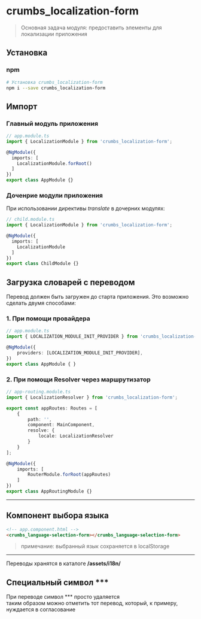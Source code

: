 # crumbs_localization-form

>Основная задача модуля: предоставить элементы для локализации приложения

## Установка
### npm
```bash
# Установка crumbs_localization-form
npm i --save crumbs_localization-form
```

## Импорт

### Главный модуль приложения

```typescript
// app.module.ts
import { LocalizationModule } from 'crumbs_localization-form';

@NgModule({
  imports: [
    LocalizationModule.forRoot()
  ]
})
export class AppModule {}
```

### Доченрие модули приложения

При использовании директивы _translate_ в дочерних модулях:

```typescript
// child.module.ts
import { LocalizationModule } from 'crumbs_localization-form';

@NgModule({
  imports: [
    LocalizationModule
  ]
})
export class ChildModule {}
```

## Загрузка словарей с переводом

Перевод должен быть загружен до старта приложения. Это возможно сделать двумя способами:

### 1. При помощи провайдера

```ts
// app.module.ts
import { LOCALIZATION_MODULE_INIT_PROVIDER } from 'crumbs_localization-form';

@NgModule({
    providers: [LOCALIZATION_MODULE_INIT_PROVIDER],
})
export class AppModule { }

```

### 2. При помощи Resolver через маршрутизатор

```typescript
// app-routing.module.ts
import { LocalizationResolver } from 'crumbs_localization-form';

export const appRoutes: Routes = [
    {
        path: '',
        component: MainComponent,
        resolve: {
            locale: LocalizationResolver
        }
    }
];

@NgModule({
    imports: [
        RouterModule.forRoot(appRoutes)
    ]
})
export class AppRoutingModule {}
```

---

## Компонент выбора языка

```html
<!-- app.component.html -->
<crumbs_language-selection-form></crumbs_language-selection-form>
```

> примечание: выбранный язык сохраняется в localStorage

---

Переводы хранятся в каталоге **/assets/i18n/**
<br/>

## Специальный символ ***

При переводе символ *** просто удаляется
<br/>
таким образом можно отметить тот перевод, который, к примеру, нуждается в согласование
<br/>

<br/>
